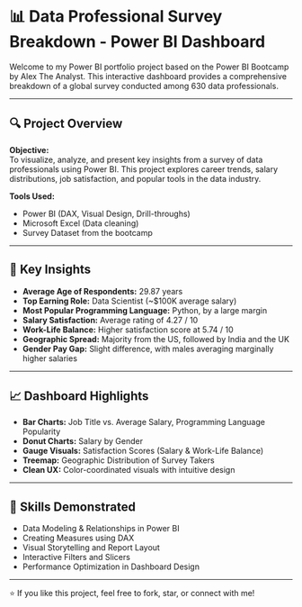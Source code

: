 # 📊 Data Professional Survey Breakdown - Power BI Dashboard

Welcome to my Power BI portfolio project based on the Power BI Bootcamp by Alex The Analyst. This interactive dashboard provides a comprehensive breakdown of a global survey conducted among 630 data professionals.

---

## 🔍 Project Overview

**Objective:**  
To visualize, analyze, and present key insights from a survey of data professionals using Power BI. This project explores career trends, salary distributions, job satisfaction, and popular tools in the data industry.

**Tools Used:**  
- Power BI (DAX, Visual Design, Drill-throughs)
- Microsoft Excel (Data cleaning)
- Survey Dataset from the bootcamp

---

## 📌 Key Insights

- **Average Age of Respondents:** 29.87 years
- **Top Earning Role:** Data Scientist (~$100K average salary)
- **Most Popular Programming Language:** Python, by a large margin
- **Salary Satisfaction:** Average rating of 4.27 / 10
- **Work-Life Balance:** Higher satisfaction score at 5.74 / 10
- **Geographic Spread:** Majority from the US, followed by India and the UK
- **Gender Pay Gap:** Slight difference, with males averaging marginally higher salaries

---

## 📈 Dashboard Highlights

- **Bar Charts:** Job Title vs. Average Salary, Programming Language Popularity
- **Donut Charts:** Salary by Gender
- **Gauge Visuals:** Satisfaction Scores (Salary & Work-Life Balance)
- **Treemap:** Geographic Distribution of Survey Takers
- **Clean UX:** Color-coordinated visuals with intuitive design

---

## 💼 Skills Demonstrated

- Data Modeling & Relationships in Power BI  
- Creating Measures using DAX  
- Visual Storytelling and Report Layout  
- Interactive Filters and Slicers  
- Performance Optimization in Dashboard Design

---

⭐ If you like this project, feel free to fork, star, or connect with me!
